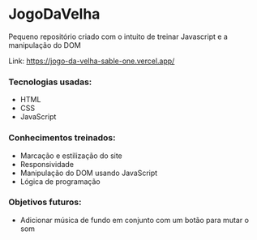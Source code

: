 # JogoDaVelha
Pequeno repositório criado com o intuito de treinar Javascript e a manipulação do DOM

Link: https://jogo-da-velha-sable-one.vercel.app/

<h3>Tecnologias usadas:</h3>

- HTML
- CSS
- JavaScript

<h3>Conhecimentos treinados:</h3>

- Marcação e estilização do site
- Responsividade
- Manipulação do DOM usando JavaScript
- Lógica de programação

<h3>Objetivos futuros:</h3>

- Adicionar música de fundo em conjunto com um botão para mutar o som
